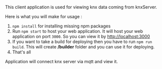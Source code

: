 This client application is used for viewing knx data coming from knxServer.

Here is what you will make for usage :

1. `npm install` for installing missing npm packages
2. Run `npm start` to host your web application. It will host your web application on port `3000`. So you can view it by <http://localhost:3000>
3. If you want to take a build for deploying then you have to run `npm run build`. This will create **/builder** folder and you can use it for deploying.
4. That's all
 
Application will connect knx server via mqtt and view it.
